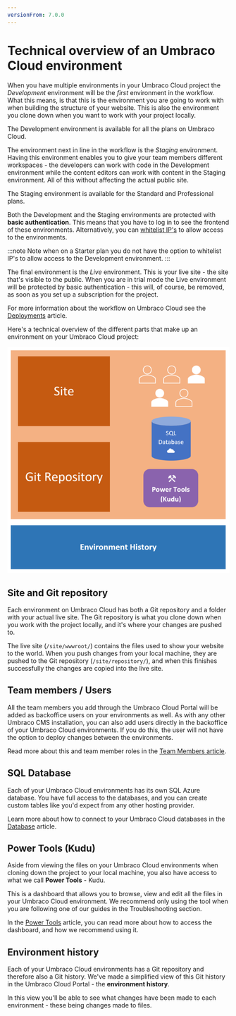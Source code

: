 ```yaml
---
versionFrom: 7.0.0
---
```


# Technical overview of an Umbraco Cloud environment

When you have multiple environments in your Umbraco Cloud project the *Development* environment will be the *first* environment in the workflow. What this means, is that this is the environment you are going to work with when building the structure of your website. This is also the environment you clone down when you want to work with your project locally.

The Development environment is available for all the plans on Umbraco Cloud.

The environment next in line in the workflow is the *Staging* environment. Having this environment enables you to give your team members different workspaces - the developers can work with code in the Development environment while the content editors can work with content in the Staging environment. All of this without affecting the actual public site.

The Staging environment is available for the Standard and Professional plans.

Both the Development and the Staging environments are protected with **basic authentication**. This means that you have to log in to see the frontend of these environments. Alternatively, you can [whitelist IP's](../../Set-up/project-settings/#manage-ip-whitelist) to allow access to the environments.

:::note
Note when on a Starter plan you do not have the option to whitelist IP's to allow access to the Development environment.
:::

The final environment is the *Live* environment. This is your live site - the site that's visible to the public. When you are in trial mode the Live environment will be protected by basic authentication - this will, of course, be removed, as soon as you set up a subscription for the project.

For more information about the workflow on Umbraco Cloud see the [Deployments](../../Deployment) article.

Here's a technical overview of the different parts that make up an environment on your Umbraco Cloud project:

![Umbraco Cloud Environment Technical Overview](images/environment-tech-overview.png)


## Site and Git repository

Each environment on Umbraco Cloud has both a Git repository and a folder with your actual live site. The Git repository is what you clone down when you work with the project locally, and it's where your changes are pushed to.

The live site (`/site/wwwroot/`) contains the files used to show your website to the world. When you push changes from your local machine, they are pushed to the Git repository (`/site/repository/`), and when this finishes successfully the changes are copied into the live site.

## Team members / Users

All the team members you add through the Umbraco Cloud Portal will be added as backoffice users on your environments as well. As with any other Umbraco CMS installation, you can also add users directly in the backoffice of your Umbraco Cloud environments. If you do this, the user will not have the option to deploy changes between the environments.

Read more about this and team member roles in the [Team Members article](../../Set-up/Team-members).

## SQL Database

Each of your Umbraco Cloud environments has its own SQL Azure database. You have full access to the databases, and you can create custom tables like you'd expect from any other hosting provider.

Learn more about how to connect to your Umbraco Cloud databases in the [Database](../../Databases) article.

## Power Tools (Kudu)

Aside from viewing the files on your Umbraco Cloud environments when cloning down the project to your local machine, you also have access to what we call **Power Tools** - Kudu.

This is a dashboard that allows you to browse, view and edit all the files in your Umbraco Cloud environment. We recommend only using the tool when you are following one of our guides in the Troubleshooting section.

In the [Power Tools](../../Set-up/Power-tools) article, you can read more about how to access the dashboard, and how we recommend using it.

## Environment history

Each of your Umbraco Cloud environments has a Git repository and therefore also a Git history. We've made a simplified view of this Git history in the Umbraco Cloud Portal - the **environment history**.

In this view you'll be able to see what changes have been made to each environment - these being changes made to files.
